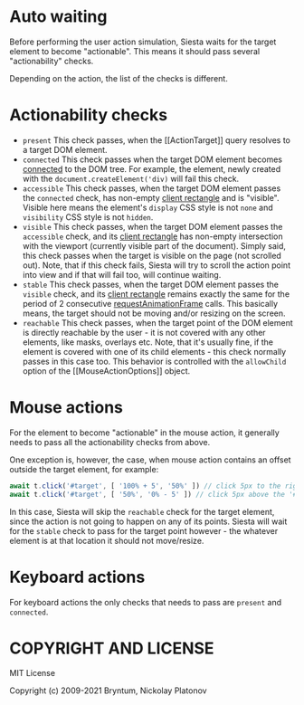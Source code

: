 Auto waiting
============

Before performing the user action simulation, Siesta waits for the target element to become "actionable".
This means it should pass several "actionability" checks.

Depending on the action, the list of the checks is different.

Actionability checks
====================

- `present` This check passes, when the [[ActionTarget]] query resolves to a target DOM element.
- `connected` This check passes when the target DOM element becomes [connected](https://developer.mozilla.org/en-US/docs/Web/API/Node/isConnected) to the DOM tree. For example, the element, newly created with the `document.createElement('div)` will fail this check.
- `accessible` This check passes, when the target DOM element passes the `connected` check, has non-empty [client rectangle](https://developer.mozilla.org/en-US/docs/Web/API/Element/getBoundingClientRect) and is "visible". Visible here means the element's `display` CSS style 
is not `none` and `visibility` CSS style is not `hidden`.
- `visible` This check passes, when the target DOM element passes the `accessible` check, and its [client rectangle](https://developer.mozilla.org/en-US/docs/Web/API/Element/getBoundingClientRect) has non-empty intersection with the viewport (currently visible 
part of the document). Simply said, this check passes when the target is visible on the page (not scrolled out). 
Note, that if this check fails, Siesta will try to scroll the action point into view and if that will fail too, will continue waiting.
- `stable` This check passes, when the target DOM element passes the `visible` check, and its [client rectangle](https://developer.mozilla.org/en-US/docs/Web/API/Element/getBoundingClientRect) remains exactly the same for the period of 2 consecutive [requestAnimationFrame](https://developer.mozilla.org/en-US/docs/Web/API/window/requestAnimationFrame) calls. This basically means, the target should not be moving
and/or resizing on the screen.
- `reachable` This check passes, when the target point of the DOM element is directly reachable by the user - it is 
not covered with any other elements, like masks, overlays etc. Note, that it's usually fine, if the element is covered 
with one of its child elements - this check normally passes in this case too. This behavior is controlled with 
the `allowChild` option of the [[MouseActionOptions]] object.

Mouse actions
=============

For the element to become "actionable" in the mouse action, it generally needs to pass all the actionability checks from above.

One exception is, however, the case, when mouse action contains an offset outside the target element, for example:
```javascript
await t.click('#target', [ '100% + 5', '50%' ]) // click 5px to the right of the '#target' element
await t.click('#target', [ '50%', '0% - 5' ]) // click 5px above the '#target' element
```
In this case, Siesta will skip the `reachable` check for the target element, since the action is not going to happen on any of its points. 
Siesta will wait for the `stable` check to pass for the target point however - the whatever element is at that location
it should not move/resize.

Keyboard actions
================

For keyboard actions the only checks that needs to pass are `present` and `connected`.


COPYRIGHT AND LICENSE
=================

MIT License

Copyright (c) 2009-2021 Bryntum, Nickolay Platonov
